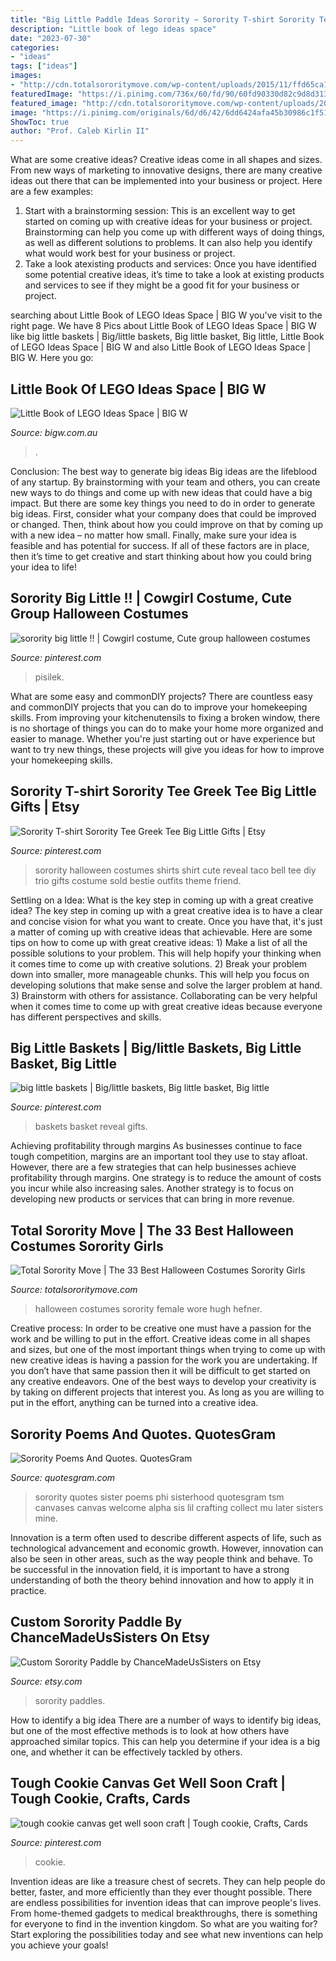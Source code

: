 ```yaml
---
title: "Big Little Paddle Ideas Sorority ~ Sorority T-shirt Sorority Tee Greek Tee Big Little Gifts"
description: "Little book of lego ideas space"
date: "2023-07-30"
categories:
- "ideas"
tags: ["ideas"]
images:
- "http://cdn.totalsororitymove.com/wp-content/uploads/2015/11/ffd65ca1f8db1be16e10b176b85fcdf4.jpg"
featuredImage: "https://i.pinimg.com/736x/60/fd/90/60fd90330d82c9d8d31359742b282e80--get-well-soon-cookie.jpg"
featured_image: "http://cdn.totalsororitymove.com/wp-content/uploads/2015/11/ffd65ca1f8db1be16e10b176b85fcdf4.jpg"
image: "https://i.pinimg.com/originals/6d/d6/42/6dd6424afa45b30986c1f519546a5f82.jpg"
ShowToc: true
author: "Prof. Caleb Kirlin II"
---
```



What are some creative ideas?
Creative ideas come in all shapes and sizes. From new ways of marketing to innovative designs, there are many creative ideas out there that can be implemented into your business or project. Here are a few examples: 
1. Start with a brainstorming session: This is an excellent way to get started on coming up with creative ideas for your business or project. Brainstorming can help you come up with different ways of doing things, as well as different solutions to problems. It can also help you identify what would work best for your business or project. 
2. Take a look atexisting products and services: Once you have identified some potential creative ideas, it’s time to take a look at existing products and services to see if they might be a good fit for your business or project.

	

		
searching about Little Book of LEGO Ideas Space | BIG W you've visit to the right page. We have 8 Pics about Little Book of LEGO Ideas Space | BIG W like big little baskets | Big/little baskets, Big little basket, Big little, Little Book of LEGO Ideas Space | BIG W and also Little Book of LEGO Ideas Space | BIG W. Here you go:
		
    
## Little Book Of LEGO Ideas Space | BIG W

<img loading=lazy src="https://www.bigw.com.au/medias/sys_master/images/images/h04/h58/16225368408094.jpg" onerror="this.onerror=null;this.src='https://tse3.mm.bing.net/th?id=OIP.fpkFJ56TGUtoRW4Un-BKuAHaHa&amp;pid=15.1';" alt="Little Book of LEGO Ideas Space | BIG W">

_Source: bigw.com.au_

>. 

	

Conclusion: The best way to generate big ideas
Big ideas are the lifeblood of any startup. By brainstorming with your team and others, you can create new ways to do things and come up with new ideas that could have a big impact. But there are some key things you need to do in order to generate big ideas. First, consider what your company does that could be improved or changed. Then, think about how you could improve on that by coming up with a new idea – no matter how small. Finally, make sure your idea is feasible and has potential for success. If all of these factors are in place, then it’s time to get creative and start thinking about how you could bring your idea to life!

    
## Sorority Big Little !! | Cowgirl Costume, Cute Group Halloween Costumes

<img loading=lazy src="https://i.pinimg.com/originals/c5/97/42/c59742c1e24c8f41b12288fdeb50f3b0.jpg" onerror="this.onerror=null;this.src='https://tse4.mm.bing.net/th?id=OIP.q1AWlfNoLDUwMLdM9A3cgQHaJ4&amp;pid=15.1';" alt="sorority big little !! | Cowgirl costume, Cute group halloween costumes">

_Source: pinterest.com_

>pisilek. 

	

What are some easy and commonDIY projects?
There are countless easy and commonDIY projects that you can do to improve your homekeeping skills. From improving your kitchenutensils to fixing a broken window, there is no shortage of things you can do to make your home more organized and easier to manage. Whether you're just starting out or have experience but want to try new things, these projects will give you ideas for how to improve your homekeeping skills.

    
## Sorority T-shirt Sorority Tee Greek Tee Big Little Gifts | Etsy

<img loading=lazy src="https://i.pinimg.com/originals/07/c7/15/07c715a1538021514bf0120c4044f063.jpg" onerror="this.onerror=null;this.src='https://tse1.mm.bing.net/th?id=OIP.z3zddRQUoGbqUtuqvHltxgHaLH&amp;pid=15.1';" alt="Sorority T-shirt Sorority Tee Greek Tee Big Little Gifts | Etsy">

_Source: pinterest.com_

>sorority halloween costumes shirts shirt cute reveal taco bell tee diy trio gifts costume sold bestie outfits theme friend. 

	

Settling on a Idea: What is the key step in coming up with a great creative idea?
The key step in coming up with a great creative idea is to have a clear and concise vision for what you want to create. Once you have that, it's just a matter of coming up with creative ideas that achievable. Here are some tips on how to come up with great creative ideas: 1) Make a list of all the possible solutions to your problem. This will help hopify your thinking when it comes time to come up with creative solutions. 2) Break your problem down into smaller, more manageable chunks. This will help you focus on developing solutions that make sense and solve the larger problem at hand. 3) Brainstorm with others for assistance. Collaborating can be very helpful when it comes time to come up with great creative ideas because everyone has different perspectives and skills.

    
## Big Little Baskets | Big/little Baskets, Big Little Basket, Big Little

<img loading=lazy src="https://i.pinimg.com/originals/6d/d6/42/6dd6424afa45b30986c1f519546a5f82.jpg" onerror="this.onerror=null;this.src='https://tse3.mm.bing.net/th?id=OIP.8B5mXXquLmi1u3FgQO0g2wHaJ4&amp;pid=15.1';" alt="big little baskets | Big/little baskets, Big little basket, Big little">

_Source: pinterest.com_

>baskets basket reveal gifts. 

	

Achieving profitability through margins
As businesses continue to face tough competition, margins are an important tool they use to stay afloat. However, there are a few strategies that can help businesses achieve profitability through margins. One strategy is to reduce the amount of costs you incur while also increasing sales. Another strategy is to focus on developing new products or services that can bring in more revenue.

    
## Total Sorority Move | The 33 Best Halloween Costumes Sorority Girls

<img loading=lazy src="http://cdn.totalsororitymove.com/wp-content/uploads/2015/11/ffd65ca1f8db1be16e10b176b85fcdf4.jpg" onerror="this.onerror=null;this.src='https://tse1.mm.bing.net/th?id=OIP.y2SxTVJZ1Tsgpxwv_UPGwAHaK0&amp;pid=15.1';" alt="Total Sorority Move | The 33 Best Halloween Costumes Sorority Girls">

_Source: totalsororitymove.com_

>halloween costumes sorority female wore hugh hefner. 

	

Creative process: In order to be creative one must have a passion for the work and be willing to put in the effort.
Creative ideas come in all shapes and sizes, but one of the most important things when trying to come up with new creative ideas is having a passion for the work you are undertaking. If you don’t have that same passion then it will be difficult to get started on any creative endeavors. One of the best ways to develop your creativity is by taking on different projects that interest you. As long as you are willing to put in the effort, anything can be turned into a creative idea.

    
## Sorority Poems And Quotes. QuotesGram

<img loading=lazy src="https://cdn.quotesgram.com/img/28/64/1643017334-dc636c265149751c1a436c24868eabd7.jpg" onerror="this.onerror=null;this.src='https://tse2.mm.bing.net/th?id=OIP.Z3sbkwasiL8hLjPmhMGrbAHaJ3&amp;pid=15.1';" alt="Sorority Poems And Quotes. QuotesGram">

_Source: quotesgram.com_

>sorority quotes sister poems phi sisterhood quotesgram tsm canvases canvas welcome alpha sis lil crafting collect mu later sisters mine. 

	

Innovation is a term often used to describe different aspects of life, such as technological advancement and economic growth. However, innovation can also be seen in other areas, such as the way people think and behave. To be successful in the innovation field, it is important to have a strong understanding of both the theory behind innovation and how to apply it in practice.

    
## Custom Sorority Paddle By ChanceMadeUsSisters On Etsy

<img loading=lazy src="https://img1.etsystatic.com/000/0/5391008/il_fullxfull.102781423.jpg" onerror="this.onerror=null;this.src='https://tse4.mm.bing.net/th?id=OIP.yeCEy3ZO6RsMSMDZYfC_KwHaJ4&amp;pid=15.1';" alt="Custom Sorority Paddle by ChanceMadeUsSisters on Etsy">

_Source: etsy.com_

>sorority paddles. 

	

How to identify a big idea
There are a number of ways to identify big ideas, but one of the most effective methods is to look at how others have approached similar topics. This can help you determine if your idea is a big one, and whether it can be effectively tackled by others.

    
## Tough Cookie Canvas Get Well Soon Craft | Tough Cookie, Crafts, Cards

<img loading=lazy src="https://i.pinimg.com/736x/60/fd/90/60fd90330d82c9d8d31359742b282e80--get-well-soon-cookie.jpg" onerror="this.onerror=null;this.src='https://tse1.mm.bing.net/th?id=OIP.XqVaraOTb3MfvLt2RtgGfwHaJ3&amp;pid=15.1';" alt="tough cookie canvas get well soon craft | Tough cookie, Crafts, Cards">

_Source: pinterest.com_

>cookie. 

	

Invention ideas are like a treasure chest of secrets. They can help people do better, faster, and more efficiently than they ever thought possible. There are endless possibilities for invention ideas that can improve people's lives. From home-themed gadgets to medical breakthroughs, there is something for everyone to find in the invention kingdom. So what are you waiting for? Start exploring the possibilities today and see what new inventions can help you achieve your goals!

